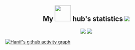 <h2 align="center">
  My <img src="https://media.giphy.com/media/kH6CqYiquZawmU1HI6/giphy.gif" width="50"> hub's statistics <img src="https://media.giphy.com/media/Mc1yxvp8fIGuYXHJI0/giphy-downsized-large.gif">
</h2>

<p align="center">
    <img src="https://streak-stats.demolab.com/?user=hanifhefaz&theme=monokai-metallian&hide_border=false"/>
    <img src="https://github-readme-stats.vercel.app/api?username=hanifhefaz&show_icons=true&theme=onedark"/>
</p>

[![Hanif's github activity graph](https://activity-graph.herokuapp.com/graph?username=hanifhefaz&bg_color=1F222E&color=F8D866&line=F85D7F&point=FFFFFF&hide_border=true)](https://github.com/hanifhefaz/github-readme-activity-graph)
